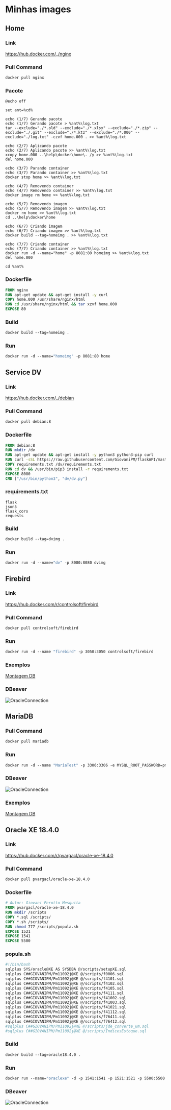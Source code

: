 # Minhas images

## Home

### Link
https://hub.docker.com/_/nginx

### Pull Command
```dockerfile
docker pull nginx
```

### Pacote
```DOS
@echo off

set ant=%cd%

echo (1/7) Gerando pacote
echo (1/7) Gerando pacote > %ant%\log.txt
tar --exclude="./*.old" --exclude="./*.xlsx" --exclude="./*.zip" --exclude="./.git" --exclude="./*.ktz" --exclude="./*.000" --exclude="./log.txt" -czvf home.000 . >> %ant%\log.txt

echo (2/7) Aplicando pacote
echo (2/7) Aplicando pacote >> %ant%\log.txt
xcopy home.000 ..\help\docker\home\. /y >> %ant%\log.txt
del home.000

echo (3/7) Parando container
echo (3/7) Parando container >> %ant%\log.txt
docker stop home >> %ant%\log.txt

echo (4/7) Removendo container
echo (4/7) Removendo container >> %ant%\log.txt
docker image rm home >> %ant%\log.txt

echo (5/7) Removendo imagem
echo (5/7) Removendo imagem >> %ant%\log.txt
docker rm home >> %ant%\log.txt
cd ..\help\docker\home

echo (6/7) Criando imagem
echo (6/7) Criando imagem >> %ant%\log.txt
docker build --tag=homeimg . >> %ant%\log.txt

echo (7/7) Criando container
echo (7/7) Criando container >> %ant%\log.txt
docker run -d --name="home" -p 8081:80 homeimg >> %ant%\log.txt
del home.000

cd %ant%
```

### Dockerfile
```dockerfile
FROM nginx
RUN apt-get update && apt-get install -y curl
COPY home.000 /usr/share/nginx/html
RUN cd /usr/share/nginx/html && tar xzvf home.000
EXPOSE 80
```

### Build
```dockerfile
docker build --tag=homeimg .
```

### Run
```dockerfile
docker run -d --name="homeimg" -p 8081:80 home
```

## Service DV

### Link
https://hub.docker.com/_/debian

### Pull Command
```dockerfile
docker pull debian:8
```

### Dockerfile
```dockerfile
FROM debian:8
RUN mkdir /dv
RUN apt-get update && apt-get install -y python3 python3-pip curl
RUN curl -sSL https://raw.githubusercontent.com/GiovaniPM/flaskAPI/master/dv.py > /dv/dv.py
COPY requirements.txt /dv/requirements.txt
RUN cd dv && /usr/bin/pip3 install -r requirements.txt
EXPOSE 8080
CMD ["/usr/bin/python3", "dv/dv.py"]
```

### requirements.txt
```dos
flask
json5
flask_cors
requests
```

### Build
```dockerfile
docker build --tag=dvimg .
```

### Run
```dockerfile
docker run -d --name="dv" -p 8080:8080 dvimg
```

## Firebird

### Link
https://hub.docker.com/r/controlsoft/firebird

### Pull Command
```dockerfile
docker pull controlsoft/firebird
```

### Run
```dockerfile
docker run -d --name "firebird" -p 3050:3050 controlsoft/firebird
```

### Exemplos
[Montagem DB](https://github.com/GiovaniPM/Help/blob/master/docker/Firebird/firebird.md)

### DBeaver
![OracleConnection](https://raw.githubusercontent.com/GiovaniPM/Help/master/docker/FirebirdConnection.png)

## MariaDB

### Pull Command
```dockerfile
docker pull mariadb
```

### Run
```dockerfile
docker run -d --name "MariaTest" -p 3306:3306 -e MYSQL_ROOT_PASSWORD=pm11092j mariadb
```

### DBeaver
![OracleConnection](https://raw.githubusercontent.com/GiovaniPM/Help/master/docker/MariaDBConnection.png)

### Exemplos
[Montagem DB](https://github.com/GiovaniPM/Help/blob/master/docker/Firebird/firebird.md)

## Oracle XE 18.4.0

### Link
https://hub.docker.com/r/pvargacl/oracle-xe-18.4.0

### Pull Command
```dockerfile
docker pull pvargacl/oracle-xe-18.4.0
```

### Dockerfile
```dockerfile
# Autor: Giovani Perotto Mesquita
FROM pvargacl/oracle-xe-18.4.0
RUN mkdir /scripts
COPY *.sql /scripts/
COPY *.sh /scripts/
RUN chmod 777 /scripts/popula.sh
EXPOSE 1521
EXPOSE 1541
EXPOSE 5500
```

### popula.sh
```bash
#!/bin/bash
sqlplus SYS/oracle@XE AS SYSDBA @/scripts/setupXE.sql
sqlplus C##GIOVANIPM/Pm11092j@XE @/scripts/f0006.sql
sqlplus C##GIOVANIPM/Pm11092j@XE @/scripts/f4101.sql
sqlplus C##GIOVANIPM/Pm11092j@XE @/scripts/f4102.sql
sqlplus C##GIOVANIPM/Pm11092j@XE @/scripts/f4105.sql
sqlplus C##GIOVANIPM/Pm11092j@XE @/scripts/f4111.sql
sqlplus C##GIOVANIPM/Pm11092j@XE @/scripts/f41002.sql
sqlplus C##GIOVANIPM/Pm11092j@XE @/scripts/f41003.sql
sqlplus C##GIOVANIPM/Pm11092j@XE @/scripts/f41021.sql
sqlplus C##GIOVANIPM/Pm11092j@XE @/scripts/f41112.sql
sqlplus C##GIOVANIPM/Pm11092j@XE @/scripts/f76411.sql
sqlplus C##GIOVANIPM/Pm11092j@XE @/scripts/f76412.sql
#sqlplus C##GIOVANIPM/Pm11092j@XE @/scripts/jde_converte_um.sql
#sqlplus C##GIOVANIPM/Pm11092j@XE @/scripts/IndicesEstoque.sql
```

### Build
```dockerfile
docker build --tag=oracle18.4.0 .
```

### Run
```dockerfile
docker run --name="oraclexe" -d -p 1541:1541 -p 1521:1521 -p 5500:5500 oracle18.4.0
```

### DBeaver
![OracleConnection](https://raw.githubusercontent.com/GiovaniPM/Help/master/docker/OracleConnection.png)